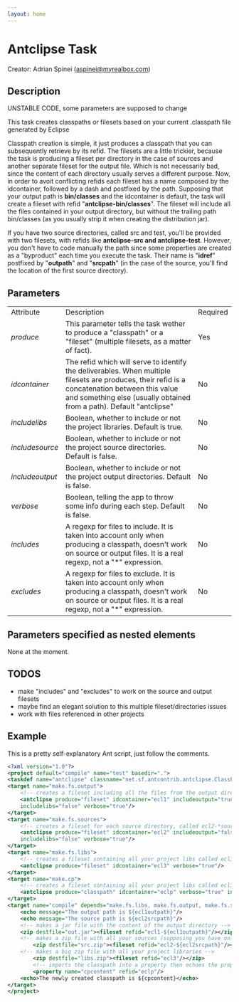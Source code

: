 ```yaml
---
layout: home
---
```

# Antclipse Task

Creator: Adrian Spinei (<aspinei@myrealbox.com>)

## Description

UNSTABLE CODE, some parameters are supposed to change

This task creates classpaths or filesets based on your current .classpath file generated by Eclipse

Classpath creation is simple, it just produces a classpath that you can subsequently retrieve by its refid. The filesets are a little trickier, because the task is producing a fileset per directory in the case of sources and another separate fileset for the output file. Which is not necessarily bad, since the content of each directory usually serves a different purpose. Now, in order to avoit conflicting refids each fileset has a name composed by the idcontainer, followed by a dash and postfixed by the path. Supposing that your output path is **bin/classes** and the idcontainer is default, the task will create a fileset with refid "**antclipse-bin/classes**". The fileset will include all the files contained in your output directory, but without the trailing path bin/classes (as you usually strip it when creating the distribution jar).

If you have two source directories, called src and test, you'll be provided with two filesets, with refids like **antclipse-src **and** antclipse-test**. However, you don't have to code manually the path since some properties are created as a "byproduct" each time you execute the task. Their name is "**idref**" postfixed by "**outpath**" and "**srcpath**" (in the case of the source, you'll find the location of the first source directory).

## Parameters

|                 |                                                                                                                                                                                                                        |          |
|-----------------|------------------------------------------------------------------------------------------------------------------------------------------------------------------------------------------------------------------------|----------|
| Attribute       | Description                                                                                                                                                                                                            | Required |
| *produce*       | This parameter tells the task wether to produce a "classpath" or a "fileset" (multiple filesets, as a matter of fact).                                                                                                 | Yes      |
| *idcontainer*   | The refid which will serve to identify the deliverables. When multiple filesets are produces, their refid is a concatenation between this value and something else (usually obtained from a path). Default "antclipse" | No       |
| *includelibs*   | Boolean, whether to include or not the project libraries. Default is true.                                                                                                                                             | No       |
| *includesource* | Boolean, whether to include or not the project source directories. Default is false.                                                                                                                                   | No       |
| *includeoutput* | Boolean, whether to include or not the project output directories. Default is false.                                                                                                                                   | No       |
| *verbose*       | Boolean, telling the app to throw some info during each step. Default is false.                                                                                                                                        | No       |
| *includes*      | A regexp for files to include. It is taken into account only when producing a classpath, doesn't work on source or output files. It is a real regexp, not a "\*" expression.                                           | No       |
| *excludes*      | A regexp for files to exclude. It is taken into account only when producing a classpath, doesn't work on source or output files. It is a real regexp, not a "\*" expression.                                           | No       |

## Parameters specified as nested elements

None at the moment.

## TODOS

-   make "includes" and "excludes" to work on the source and output filesets
-   maybe find an elegant solution to this multiple fileset/directories issues
-   work with files referenced in other projects

## Example

This is a pretty self-explanatory Ant script, just follow the comments.

```xml
<?xml version="1.0"?>
<project default="compile" name="test" basedir=".">
<taskdef name="antclipse" classname="net.sf.antcontrib.antclipse.ClassPathTask"/>
<target name="make.fs.output">
    <!-- creates a fileset including all the files from the output directory, called ecl1-bin if your binary directory is bin/ -->
    <antclipse produce="fileset" idcontainer="ecl1" includeoutput="true" includesource="false"
    includelibs="false" verbose="true"/>
</target>
<target name="make.fs.sources">
    <!-- creates a fileset for each source directory, called ecl2-*source-dir-name*/ -->
    <antclipse produce="fileset" idcontainer="ecl2" includeoutput="false" includesource="true"
    includelibs="false" verbose="true"/>
</target>
<target name="make.fs.libs">
    <!-- creates a fileset sontaining all your project libs called ecl3/ -->
    <antclipse produce="fileset" idcontainer="ecl3" verbose="true"/>
</target>
<target name="make.cp">
    <!-- creates a fileset sontaining all your project libs called ecl3/ -->
    <antclipse produce="classpath" idcontainer="eclp" verbose="true" includeoutput="true"/>
</target>
<target name="compile" depends="make.fs.libs, make.fs.output, make.fs.sources, make.cp">
    <echo message="The output path is ${ecl1outpath}"/>
    <echo message="The source path is ${ecl2srcpath}"/>
    <!-- makes a jar file with the content of the output directory -->
    <zip destfile="out.jar"><fileset refid="ecl1-${ecl1outpath}"/></zip>
    <!-- makes a zip file with all your sources (supposing you have only source directory) -->
        <zip destfile="src.zip"><fileset refid="ecl2-${ecl2srcpath}"/></zip>
    <!-- makes a big zip file with all your project libraries -->
        <zip destfile="libs.zip"><fileset refid="ecl3"/></zip>
        <!-- imports the classpath into a property then echoes the property -->
        <property name="cpcontent" refid="eclp"/>
    <echo>The newly created classpath is ${cpcontent}</echo>
</target>
</project>
```
